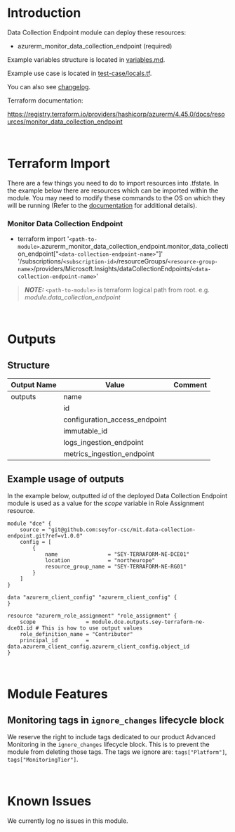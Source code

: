 # Introduction
Data Collection Endpoint module can deploy these resources:
* azurerm_monitor_data_collection_endpoint (required)

Example variables structure is located in [variables.md](variables.md).

Example use case is located in [test-case/locals.tf](test-case/locals.tf).

You can also see [changelog](CHANGELOG.md).

Terraform documentation:

https://registry.terraform.io/providers/hashicorp/azurerm/4.45.0/docs/resources/monitor_data_collection_endpoint

&nbsp;

# Terraform Import
There are a few things you need to do to import resources into .tfstate. In the example below there are resources which can be imported within the module. You may need to modify these commands to the OS on which they will be running (Refer to the [documentation](https://developer.hashicorp.com/terraform/cli/commands/import#example-import-into-resource-configured-with-for_each) for additional details).
### Monitor Data Collection Endpoint
* terraform import '`<path-to-module>`.azurerm_monitor_data_collection_endpoint.monitor_data_collection_endpoint["`<data-collection-endpoint-name>`"]' '/subscriptions/`<subscription-id>`/resourceGroups/`<resource-group-name>`/providers/Microsoft.Insights/dataCollectionEndpoints/`<data-collection-endpoint-name>`'

 > **_NOTE:_** `<path-to-module>` is terraform logical path from root. e.g. _module.data\_collection\_endpoint_

&nbsp;

# Outputs
## Structure

| Output Name | Value                         | Comment |
| ----------- | ----------------------------- | ------- |
| outputs     | name                          |         |
|             | id                            |         |
|             | configuration_access_endpoint |         |
|             | immutable_id                  |         |
|             | logs_ingestion_endpoint       |         |
|             | metrics_ingestion_endpoint    |         |

## Example usage of outputs
In the example below, outputted _id_ of the deployed Data Collection Endpoint module is used as a value for the _scope_ variable in Role Assignment resource.
```
module "dce" {
    source = "git@github.com:seyfor-csc/mit.data-collection-endpoint.git?ref=v1.0.0"
    config = [
        {
            name                = "SEY-TERRAFORM-NE-DCE01"
            location            = "northeurope"
            resource_group_name = "SEY-TERRAFORM-NE-RG01"
        }
    ]
}

data "azurerm_client_config" "azurerm_client_config" {
}

resource "azurerm_role_assignment" "role_assignment" {
    scope                = module.dce.outputs.sey-terraform-ne-dce01.id # This is how to use output values
    role_definition_name = "Contributor"
    principal_id         = data.azurerm_client_config.azurerm_client_config.object_id
}
```

&nbsp;

# Module Features
## Monitoring tags in `ignore_changes` lifecycle block
We reserve the right to include tags dedicated to our product Advanced Monitoring in the `ignore_changes` lifecycle block. This is to prevent the module from deleting those tags. The tags we ignore are: `tags["Platform"]`, `tags["MonitoringTier"]`.

&nbsp;

# Known Issues
We currently log no issues in this module.
